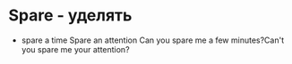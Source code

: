 # Spare - уделять

- spare a time Spare an attention Can you spare me a few minutes?Can't you spare me your attention?

